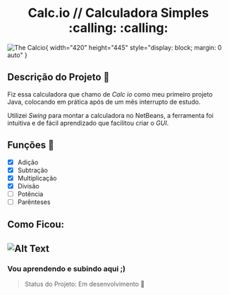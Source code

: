<h1 align="center"> 
Calc.io // Calculadora Simples :calling: :calling: </h1>

![The Calcio](https://i.ibb.co/5TxCvgP/Design-sem-nome.png){ width="420" height="445" style="display: block; margin: 0 auto" }

## Descrição do Projeto :memo:

   Fiz essa calculadora que chamo de _Calc io_ como meu primeiro projeto Java, colocando em prática após de um mês interrupto de estudo.
    
   Utilizei _Swing_ para montar a calculadora no NetBeans, a ferramenta foi intuitiva e de fácil aprendizado que facilitou criar o _GUI_.
    
## Funções :wrench:

- [X] Adição
- [X] Subtração
- [X] Multiplicação
- [X] Divisão
- [ ] Potência
- [ ] Parênteses 

## Como Ficou:

![Alt Text](https://i.ibb.co/xhwbCt2/calcos.gif)
---
### Vou aprendendo e subindo aqui ;)
> Status do Projeto: Em desenvolvimento :seedling:

